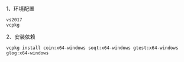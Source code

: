 ﻿1、环境配置

    vs2017
    vcpkg
  
  
2、安装依赖

    vcpkg install coin:x64-windows soqt:x64-windows gtest:x64-windows glog:x64-windows

